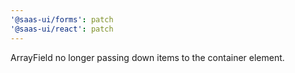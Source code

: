 ```yaml
---
'@saas-ui/forms': patch
'@saas-ui/react': patch
---
```


ArrayField no longer passing down items to the container element.
